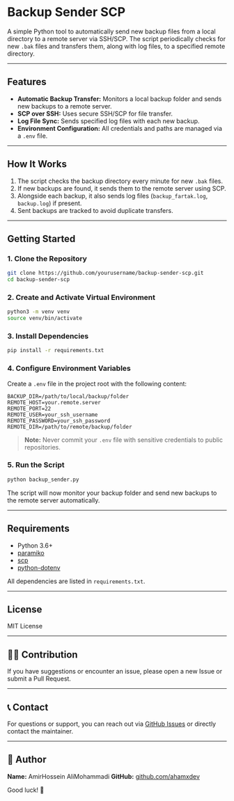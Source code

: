 # Backup Sender SCP

A simple Python tool to automatically send new backup files from a local directory to a remote server via SSH/SCP. The script periodically checks for new `.bak` files and transfers them, along with log files, to a specified remote directory.

---

## Features

- **Automatic Backup Transfer:** Monitors a local backup folder and sends new backups to a remote server.
- **SCP over SSH:** Uses secure SSH/SCP for file transfer.
- **Log File Sync:** Sends specified log files with each new backup.
- **Environment Configuration:** All credentials and paths are managed via a `.env` file.

---

## How It Works

1. The script checks the backup directory every minute for new `.bak` files.
2. If new backups are found, it sends them to the remote server using SCP.
3. Alongside each backup, it also sends log files (`backup_fartak.log`, `backup.log`) if present.
4. Sent backups are tracked to avoid duplicate transfers.

---

## Getting Started

### 1. Clone the Repository

```bash
git clone https://github.com/yourusername/backup-sender-scp.git
cd backup-sender-scp
```

### 2. Create and Activate Virtual Environment

```bash
python3 -m venv venv
source venv/bin/activate
```

### 3. Install Dependencies

```bash
pip install -r requirements.txt
```

### 4. Configure Environment Variables

Create a `.env` file in the project root with the following content:

```env
BACKUP_DIR=/path/to/local/backup/folder
REMOTE_HOST=your.remote.server
REMOTE_PORT=22
REMOTE_USER=your_ssh_username
REMOTE_PASSWORD=your_ssh_password
REMOTE_DIR=/path/to/remote/backup/folder
```

> **Note:** Never commit your `.env` file with sensitive credentials to public repositories.

### 5. Run the Script

```bash
python backup_sender.py
```

The script will now monitor your backup folder and send new backups to the remote server automatically.

---

## Requirements

- Python 3.6+
- [paramiko](https://pypi.org/project/paramiko/)
- [scp](https://pypi.org/project/scp/)
- [python-dotenv](https://pypi.org/project/python-dotenv/)

All dependencies are listed in `requirements.txt`.

---

## License

MIT License

---

## 🧑‍💻 Contribution

If you have suggestions or encounter an issue, please open a new Issue or submit a Pull Request.

---

## 📞 Contact

For questions or support, you can reach out via [GitHub Issues](https://github.com/ahamxdev/backup-telebot/issues) or directly contact the maintainer.

---

## 👤 Author

**Name:** AmirHossein AliMohammadi
**GitHub:** [github.com/ahamxdev](https://github.com/ahamxdev)

Good luck! 🚀
